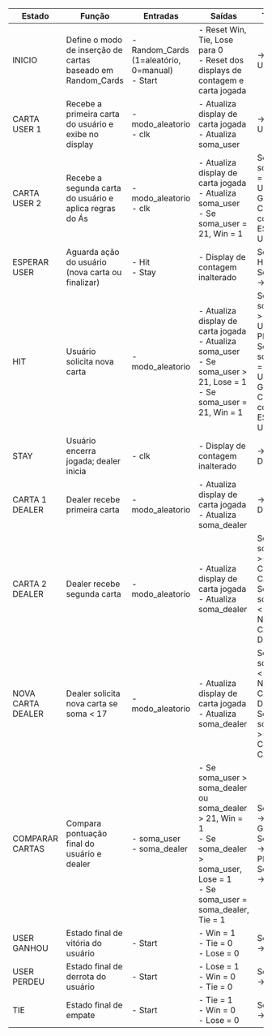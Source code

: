 | Estado | Função | Entradas | Saídas | Transição |
|--------|---------|-----------|---------|------------|
| INICIO | Define o modo de inserção de cartas baseado em Random_Cards | - Random_Cards (1=aleatório, 0=manual)<br>- Start | - Reset Win, Tie, Lose para 0<br>- Reset dos displays de contagem e carta jogada | → CARTA USER 1 |
| CARTA USER 1 | Recebe a primeira carta do usuário e exibe no display | - modo_aleatorio<br>- clk | - Atualiza display de carta jogada<br>- Atualiza soma_user | → CARTA USER 2 |
| CARTA USER 2 | Recebe a segunda carta do usuário e aplica regras do Ás | - modo_aleatorio<br>- clk | - Atualiza display de carta jogada<br>- Atualiza soma_user<br>- Se soma_user = 21, Win = 1 | Se soma_user = 21 → USER GANHOU<br>Caso contrário → ESPERAR USER |
| ESPERAR USER | Aguarda ação do usuário (nova carta ou finalizar) | - Hit<br>- Stay | - Display de contagem inalterado | Se Hit = 1 → HIT<br>Se Stay = 1 → STAY |
| HIT | Usuário solicita nova carta | - modo_aleatorio | - Atualiza display de carta jogada<br>- Atualiza soma_user<br>- Se soma_user > 21, Lose = 1<br>- Se soma_user = 21, Win = 1 | Se soma_user > 21 → USER PERDEU<br>Se soma_user = 21 → USER GANHOU<br>Caso contrário → ESPERAR USER |
| STAY | Usuário encerra jogada; dealer inicia | - clk | - Display de contagem inalterado | → CARTA 1 DEALER |
| CARTA 1 DEALER | Dealer recebe primeira carta | - modo_aleatorio | - Atualiza display de carta jogada<br>- Atualiza soma_dealer | → CARTA 2 DEALER |
| CARTA 2 DEALER | Dealer recebe segunda carta | - modo_aleatorio | - Atualiza display de carta jogada<br>- Atualiza soma_dealer | Se soma_dealer >= 17 → COMPARAR CARTAS<br>Se soma_dealer < 17 → NOVA CARTA DEALER |
| NOVA CARTA DEALER | Dealer solicita nova carta se soma < 17 | - modo_aleatorio | - Atualiza display de carta jogada<br>- Atualiza soma_dealer | Se soma_dealer < 17 → NOVA CARTA DEALER<br>Se soma_dealer >= 17 → COMPARAR CARTAS |
| COMPARAR CARTAS | Compara pontuação final do usuário e dealer | - soma_user<br>- soma_dealer | - Se soma_user > soma_dealer ou soma_dealer > 21, Win = 1<br>- Se soma_dealer > soma_user, Lose = 1<br>- Se soma_user = soma_dealer, Tie = 1 | Se Win = 1 → USER GANHOU<br>Se Lose = 1 → USER PERDEU<br>Se Tie = 1 → TIE |
| USER GANHOU | Estado final de vitória do usuário | - Start | - Win = 1<br>- Tie = 0<br>- Lose = 0 | Se Start = 1 → INICIO |
| USER PERDEU | Estado final de derrota do usuário | - Start | - Lose = 1<br>- Win = 0<br>- Tie = 0 | Se Start = 1 → INICIO |
| TIE | Estado final de empate | - Start | - Tie = 1<br>- Win = 0<br>- Lose = 0 | Se Start = 1 → INICIO |